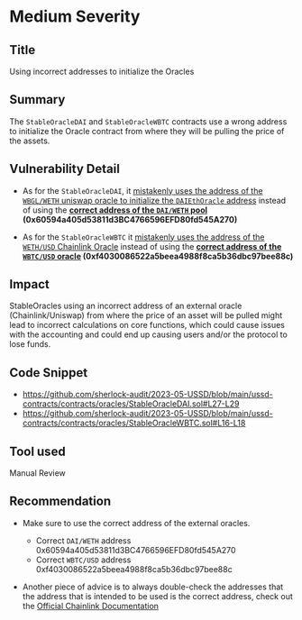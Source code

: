 # Medium Severity
## Title
Using incorrect addresses to initialize the Oracles

## Summary
The `StableOracleDAI` and `StableOracleWBTC` contracts use a wrong address to initialize the Oracle contract from where they will be pulling the price of the assets.

## Vulnerability Detail
- As for the `StableOracleDAI`, it [mistakenly uses the address of the `WBGL/WETH` uniswap oracle to initialize the `DAIEthOracle` address](https://github.com/sherlock-audit/2023-05-USSD/blob/main/ussd-contracts/contracts/oracles/StableOracleDAI.sol#L27-L29) instead of using the **[correct address of the `DAI/WETH` pool](https://etherscan.io/address/0x60594a405d53811d3BC4766596EFD80fd545A270) (0x60594a405d53811d3BC4766596EFD80fd545A270)**

- As for the `StableOracleWBTC` it [mistakenly uses the address of the `WETH/USD` Chainlink Oracle](https://github.com/sherlock-audit/2023-05-USSD/blob/main/ussd-contracts/contracts/oracles/StableOracleWBTC.sol#L16-L18) instead of using the **[correct address of the `WBTC/USD` oracle](https://etherscan.io/address/0xF4030086522a5bEEa4988F8cA5B36dbC97BeE88c#readContract#F4) (0xf4030086522a5beea4988f8ca5b36dbc97bee88c)**

## Impact
StableOracles using an incorrect address of an external oracle (Chainlink/Uniswap) from where the price of an asset will be pulled might lead to incorrect calculations on core functions, which could cause issues with the accounting and could end up causing users and/or the protocol to lose funds.

## Code Snippet
- https://github.com/sherlock-audit/2023-05-USSD/blob/main/ussd-contracts/contracts/oracles/StableOracleDAI.sol#L27-L29
- https://github.com/sherlock-audit/2023-05-USSD/blob/main/ussd-contracts/contracts/oracles/StableOracleWBTC.sol#L16-L18

## Tool used
Manual Review

## Recommendation
- Make sure to use the correct address of the external oracles.
  - Correct `DAI/WETH` address 0x60594a405d53811d3BC4766596EFD80fd545A270
  - Correct `WBTC/USD` address 0xf4030086522a5beea4988f8ca5b36dbc97bee88c

- Another piece of advice is to always double-check the addresses that the address that is intended to be used is the correct address, check out the [Official Chainlink Documentation](https://docs.chain.link/data-feeds/price-feeds/addresses)